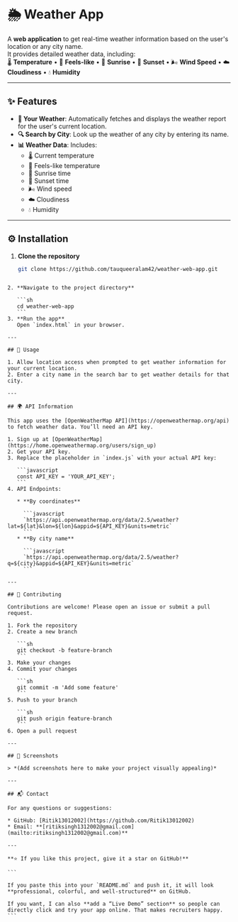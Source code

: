 
# 🌦️ Weather App

A **web application** to get real-time weather information based on the user's location or any city name.  
It provides detailed weather data, including:  
🌡️ **Temperature** • 🤗 **Feels-like** • 🌅 **Sunrise** • 🌇 **Sunset** • 🌬️ **Wind Speed** • ☁️ **Cloudiness** • 💧 **Humidity**  

---

## ✨ Features

- **📍 Your Weather**: Automatically fetches and displays the weather report for the user's current location.  
- **🔍 Search by City**: Look up the weather of any city by entering its name.  
- **📊 Weather Data**: Includes:  
  - 🌡️ Current temperature  
  - 🤗 Feels-like temperature  
  - 🌅 Sunrise time  
  - 🌇 Sunset time  
  - 🌬️ Wind speed  
  - ☁️ Cloudiness  
  - 💧 Humidity  

---

## ⚙️ Installation

1. **Clone the repository**  
   ```sh
   git clone https://github.com/tauqueeralam42/weather-web-app.git
````

2. **Navigate to the project directory**

   ```sh
   cd weather-web-app
   ```
3. **Run the app**
   Open `index.html` in your browser.

---

## 🚀 Usage

1. Allow location access when prompted to get weather information for your current location.
2. Enter a city name in the search bar to get weather details for that city.

---

## 🌍 API Information

This app uses the [OpenWeatherMap API](https://openweathermap.org/api) to fetch weather data. You’ll need an API key.

1. Sign up at [OpenWeatherMap](https://home.openweathermap.org/users/sign_up)
2. Get your API key.
3. Replace the placeholder in `index.js` with your actual API key:

   ```javascript
   const API_KEY = 'YOUR_API_KEY';
   ```
4. API Endpoints:

   * **By coordinates**

     ```javascript
     `https://api.openweathermap.org/data/2.5/weather?lat=${lat}&lon=${lon}&appid=${API_KEY}&units=metric`
     ```
   * **By city name**

     ```javascript
     `https://api.openweathermap.org/data/2.5/weather?q=${city}&appid=${API_KEY}&units=metric`
     ```

---

## 🤝 Contributing

Contributions are welcome! Please open an issue or submit a pull request.

1. Fork the repository
2. Create a new branch

   ```sh
   git checkout -b feature-branch
   ```
3. Make your changes
4. Commit your changes

   ```sh
   git commit -m 'Add some feature'
   ```
5. Push to your branch

   ```sh
   git push origin feature-branch
   ```
6. Open a pull request

---

## 📸 Screenshots

> *(Add screenshots here to make your project visually appealing)*

---

## 📬 Contact

For any questions or suggestions:

* GitHub: [Ritik13012002](https://github.com/Ritik13012002)
* Email: **[ritiksingh1312002@gmail.com](mailto:ritiksingh1312002@gmail.com)**

---

**⭐ If you like this project, give it a star on GitHub!**

```

If you paste this into your `README.md` and push it, it will look **professional, colorful, and well-structured** on GitHub.  

If you want, I can also **add a “Live Demo” section** so people can directly click and try your app online. That makes recruiters happy.
```
